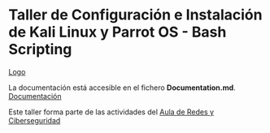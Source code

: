 # Taller de Configuración e Instalación de Kali Linux y Parrot OS - Bash Scripting

[Logo](/Images/logo.jpeg)

La documentación está accesible en el fichero **Documentation.md**. [Documentación](https://github.com/shoox8/taller-Configuration-InstallationParrotKali-BashScripting/blob/main/Documentation.md)

Este taller forma parte de las actividades del [Aula de Redes y Ciberseguridad](https://www.uco.es/aulaRedesSeguridad/)
